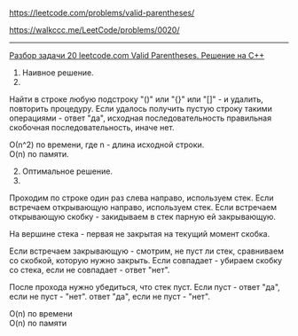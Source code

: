 https://leetcode.com/problems/valid-parentheses/

https://walkccc.me/LeetCode/problems/0020/

_________

[Разбор задачи 20 leetcode.com Valid Parentheses. Решение на C++](https://www.youtube.com/watch?v=lXUmw5lzkTk&ab_channel=3.5%D0%B7%D0%B0%D0%B4%D0%B0%D1%87%D0%B8%D0%B2%D0%BD%D0%B5%D0%B4%D0%B5%D0%BB%D1%8E)

1. Наивное решение.
2. 
Найти в строке любую подстроку "()" или "{}" или "[]" - и удалить, повторить процедуру. 
Если удалось получить пустую строку такими операциями - ответ "да", исходная последовательность правильная скобочная последовательность, иначе нет.

О(n^2) по времени, где n - длина исходной строки.  
O(n) по памяти.

2. Оптимальное решение.
3. 
Проходим по строке один раз слева направо, используем стек. 
Если встречаем открывающую направо, используем стек. 
Если встречаем открывающую скобку - закидываем в стек парную ей закрывающую.

На вершине стека - первая не закрытая на текущий момент скобка.

Если встречаем закрывающую - смотрим, не пуст ли стек, сравниваем со скобкой, которую нужно закрыть.
Если совпадает - убираем скобку со стека, если не совпадает - ответ "нет".

После прохода нужно убедиться, что стек пуст. Если пуст - ответ "да", если не пуст - "нет".
ответ "да", если не пуст - "нет".

O(n) по времени  
O(n) по памяти

